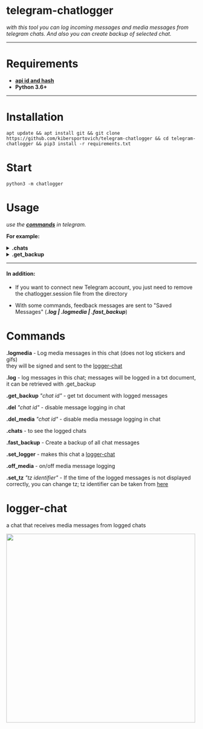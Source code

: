 # telegram-chatlogger

_with this tool you can log incoming messages and media messages from telegram chats. And also you can create backup of selected chat._
___

# Requirements
* **[api id and hash](https://core.telegram.org/api/obtaining_api_id#obtaining-api-id)**
* **Python 3.6+**
___

# Installation

`apt update && apt install git && git clone https://github.com/kibersportovich/telegram-chatlogger && cd telegram-chatlogger && pip3 install -r requirements.txt`

# Start

`python3 -m chatlogger`

# Usage

_use the **[commands](#commands)** in telegram._ 

**For example:**
<details>
  <summary><b>.chats</b></summary>
  <img src="https://user-images.githubusercontent.com/131992312/235720286-7b669f99-8677-44b4-9674-6435aedc1de9.gif">
 </details>

 <details>
  <summary><b>.get_backup</b></summary>
  <img src="https://user-images.githubusercontent.com/131992312/235721739-bcd2004c-7c97-41c2-a342-f3df998cc4f4.gif">
 </details>
 
 ___
#### In addition:
* If you want to connect new Telegram account, you just need to remove the chatlogger.session file from the directory

* With some commands, feedback messages are sent to "Saved Messages" (_**.log | .logmedia | .fast_backup**_)

# Commands
**.logmedia** - Log media messages in this chat (does not log stickers and gifs) </br>they will be signed and sent to the [logger-chat](#logger-chat)

**.log** - log messages in this chat; messages will be logged in a txt document, it can be retrieved with .get_backup

**.get_backup** *"chat id"* - get txt document with logged messages

**.del** *"chat id"* - disable message logging in chat

**.del_media** *"chat id"* - disable media message logging in chat

**.chats** - to see the logged chats

**.fast_backup** - Create a backup of all chat messages

**.set_logger** - makes this chat a [logger-chat](#logger-chat)

**.off_media** - on/off media message logging

**.set_tz** *"tz identifier"* - If the time of the logged messages is not displayed correctly, you can change tz;
tz identifier can be taken from [here](https://en.wikipedia.org/wiki/List_of_tz_database_time_zones)

# logger-chat
a chat that receives media messages from logged chats
<p><img src="https://user-images.githubusercontent.com/131992312/235978342-e037c1f8-0189-4f26-85f8-637f935c0737.gif", width="500"></p>

